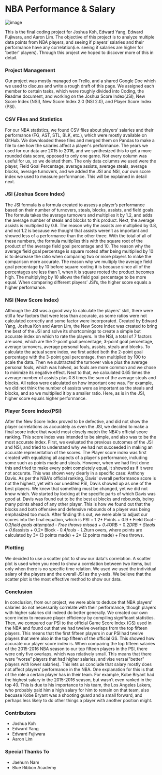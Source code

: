 # NBA Performance & Salary

![image](/Users/EdwardYang/Desktop/NBA_Salr_Bask/BasketballCover.jpg)



This is the final coding project for Joshua Koh, Edward Yang,
Edward Fujiwara, and Aaron Lim. The objective of this project is to analyze multiple data points from NBA players, and seeing if players’ salaries and their performance have any correlation(i.e. seeing if salaries are higher for 'better' players). Through this project we hoped to discover more of this in detail.

### Project Management

Our project was mostly managed on Trello, and a shared Google Doc which we used to discuss and write a rough draft of this page. We assigned each member to certain tasks, which were roughly divided into Coding, the Readme document, and working on the Joshua Score Index(JSI), New Score Index (NSI), New Score Index 2.0 (NSI 2.0), and Player Score Index (PSI).

### CSV Files and Statistics

For our NBA statistics, we found CSV files about players’ salaries and their performance (FG, AST, STL, BLK, etc.), which were mostly available on GitHub. We downloaded these files and merged them on Pandas to make a file to see how the salaries affect a player's performance. The years we used for our data are 2015 to 2016, and we synthesized this to get a more rounded data score, opposed to only one game.
Not every column was useful for us, so we deleted them. The only data columns we used were the player, Field Goal Percentage, average assists, average steals, average blocks, average turnovers, and we added the JSI and NSI, our own score index we used to measure performance. This will be explained in detail next.

### JSI (Joshua Score Index)
The JSI formula is a formula created to assess a player’s performance based on their number of turnovers, steals, blocks, assists, and field goals. The formula takes the average turnovers and multiplies it by 1.2, and adds the average number of steals and blocks to this product. Next, the average assists is multiplied by 0.8. The reason why the assists are multiplied by 0.8, and not 1.2 is because we thought that assists weren’t as important and showed less of a performance than the other three. With the total of all of these numbers, the formula multiplies this with the square root of the product of the average field goal percentage and 10. The reason why the average field goal percentage is square rooted after being multiplied by 10 is to decrease the ratio when comparing two or more players to make the comparison more accurate. The reason why we multiply the average field goal percentage by 10 before square rooting it is because since all of the percentages are less than 1, when it is square rooted the product becomes high. The multiplying by 10 allows the field goal percentage to be more equal.
When comparing different players’ JSI’s, the higher score equals a higher performance.

### NSI (New Score Index)

Although the JSI was a good way to calculate the players' skill, there were still a few factors that were less than accurate, as some ratios were not calculated correctly and some factor were incorporated. Created by Edward Yang, Joshua Koh and Aaron Lim, the New Score Index was created to bring the best of the JSI and solve its shortcomings to create a simple but accurate index on which to rate the players. In the NSI, a total of 7 factors are used, which are the 2-point goal percentage, 3-point goal percentage, average turnovers, average personal fouls, assists, steals and blocks. To calculate the actual score index, we first added both the 2-point goal percentage with the 3-point goal percentage, then multiplied by 100 to scale the data. Then we subtracted the turnover value plus the average personal fouls, which was halved, as  fouls are more common and we chose to minimize its negative effect. Next to that, we calculated 0.65 times the average number of assists plus 0.8 times the sum of the average steals and blocks. All ratios were calculated on how important one was. For example, we did not think the number of assists were as important as the steals and blocks, and so we multiplied it by a smaller ratio. Here, as is in the JSI, higher score equals higher performance.

### Player Score Index(PSI)

After the New Score Index proved to be defective, and did not show the player correlations as accurately as even the JSI, we decided to make a final score index that would most closely match the NBA's official score ranking. This score index was intended to be simple, and also was to be the most accurate index. First, we evaluated the previous outcomes of the JSI and NSI, and tried to understand why we had not succeeded in making an accurate representation of the scores. The Player score index was first created with equalizing all aspects of a player's performance, including some such as points made and steals. However, when we had first done this and tried to make every point completely equal, it showed as if it were not accurate. This was shown very clearly in a specific case: Anthony Davis. As per the NBA's official ranking, Davis' overall performance score is not the highest, yet with our unedited PSI, Davis showed up as one of the best players. We knew that something must be changed, yet we did not know which. We started by looking at the specific parts of which Davis was good at. Davis was found out to be the best at blocks and rebounds, being many points ahead of any other player. This is how we found out that the blocks and both offensive and defensive rebounds of a player was being emphasized too much. After finding this out, we were able to adjust our scores into the final equation, which is PSI = 1.2* Points + 0.9 * Field Goal - 0.3*field goals attempted - Free throws missed + 0.4*ORB + 0.2*DRB + Steals + 0.6*assists + 0.2* Block - 0.4*fouls - 1.2*turn overs, where points are calculated by 3* (3 points made) + 2* (2 points made) + Free throws.


### Plotting
We decided to use a scatter plot to show our data's correlation. A scatter plot is used when you need to show a correlation between two items, but only when there is no specific time relation. We used we used the individual salary of the players and the overall JSI as the y-axis. We believe that the scatter plot is the most effective method to show our data.

### Conclusion

In conclusion, from our project, we were able to deduce that NBA players’ salaries do not necessarily correlate with their performance, though players with higher salaries did indeed do better generally. We created our own score index to measure player efficiency by compiling significant statistics. Then, we compared our PSI to the official Game Score Index (GS) used in the NBA and found out that we had twelve overlaps from the top fifteen players. This means that the first fifteen players in our PSI had twelve players that were also in the top fifteen of the official GS. This showed how accurate our player score index is. When comparing the top fifteen salaries of the 2015-2016 NBA season to our top fifteen players in the PSI, there were only five overlaps, which was relatively small. This means that there were “worse” players that had higher salaries, and vise versa("better" players with lower salaries). This lets us conclude that salary mostly does not affect players’ performance in the NBA. One explanation for this is that of the role a certain player has in their team. For example, Kobe Bryant had the highest salary in the 2015-2016 season, but wasn’t even ranked in the top 40. This is due to his importance to his team, the Los Angeles Lakers, who probably paid him a high salary for him to remain on that team, also becuase Kobe Bryant was a shooting guard and a small forward, and perhaps less likely to do other things a player with another position might.


### Contributors
* Joshua Koh
* Edward Yang
* Edward Fujiwara
* Aaron Lim

### Special Thanks To
* Jaehurn Nam
* Blue Ribbon Academy
